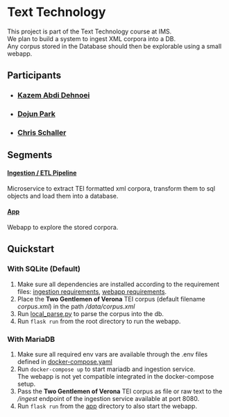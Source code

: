 # Text Technology

This project is part of the Text Technology course at IMS.  
We plan to build a system to ingest XML corpora into a DB.  
Any corpus stored in the Database should then be explorable using a small webapp.


## Participants

 - ### [Kazem Abdi Dehnoei]()
 - ### [Dojun Park]()
 - ### [Chris Schaller]()


## Segments

#### [Ingestion / ETL Pipeline](./ingestion/README.md)
Microservice to extract TEI formatted xml corpora, transform them to sql objects 
and load them into a database.

#### [App](/app)
Webapp to explore the stored corpora.


## Quickstart

### With SQLite (Default)
1. Make sure all dependencies are installed according to the requirement files: 
[ingestion requirements](/ingestion/requirements.txt),
   [webapp requirements](/app/requirements.txt).
1. Place the **Two Gentlemen of Verona** TEI corpus (default filename _corpus.xml_) 
   in the path _/data/corpus.xml_ 
1. Run [local_parse.py](/ingestion/local_parse.py) to parse the corpus into the db.
1. Run `flask run` from the root directory to run the webapp.

### With MariaDB
1. Make sure all required env vars are available through the .env files defined in 
   [docker-compose.yaml](./docker-compose.yaml)
1. Run `docker-compose up` to start mariadb and ingestion service.  
   The webapp is not yet compatible integrated in the docker-compose setup.
1. Pass the **Two Gentlemen of Verona** TEI corpus as file or raw text to the 
   _/ingest_ endpoint of the ingestion service available at port 8080.
1. Run `flask run` from the [app](/app) directory to also start the webapp.   